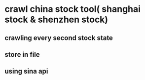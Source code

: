 # crawl china stock tool( shanghai stock & shenzhen stock)

## crawling every second stock state

## store in file

## using sina api

